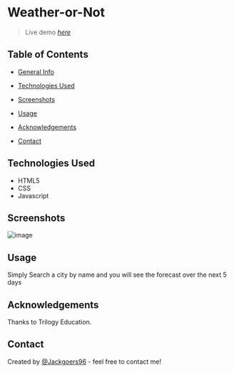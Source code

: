 

# Weather-or-Not

> Live demo [_here_](https://jackgoers96.github.io/Weather-or-Not/)

## Table of Contents

- [General Info](#general-information)
- [Technologies Used](#technologies-used)
- [Screenshots](#screenshots)

- [Usage](#usage)
- [Acknowledgements](#acknowledgements)
- [Contact](#contact)



## Technologies Used

- HTML5
- CSS
- Javascript

## Screenshots

![image](https://user-images.githubusercontent.com/81663225/142564851-42052b87-4554-46e2-9c5a-f6e79eb85e87.png)


## Usage
Simply Search a city by name and you will see the forecast over the next 5 days



## Acknowledgements

Thanks to Trilogy Education.

## Contact

Created by [@Jackgoers96](https://github.com/Jackgoers96) - feel free to contact me!

